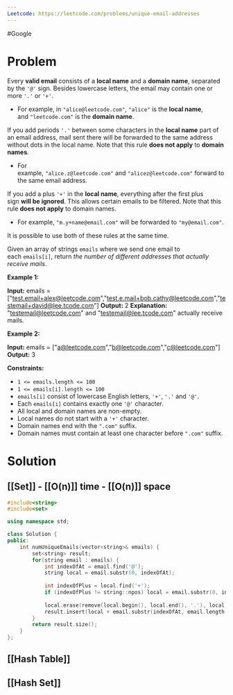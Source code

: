 ```yaml
---
Leetcode: https://leetcode.com/problems/unique-email-addresses
---
```

#Google 
# Problem

Every **valid email** consists of a **local name** and a **domain name**, separated by the `'@'` sign. Besides lowercase letters, the email may contain one or more `'.'` or `'+'`.

- For example, in `"alice@leetcode.com"`, `"alice"` is the **local name**, and `"leetcode.com"` is the **domain name**.

If you add periods `'.'` between some characters in the **local name** part of an email address, mail sent there will be forwarded to the same address without dots in the local name. Note that this rule **does not apply** to **domain names**.

- For example, `"alice.z@leetcode.com"` and `"alicez@leetcode.com"` forward to the same email address.

If you add a plus `'+'` in the **local name**, everything after the first plus sign **will be ignored**. This allows certain emails to be filtered. Note that this rule **does not apply** to domain names.

- For example, `"m.y+name@email.com"` will be forwarded to `"my@email.com"`.

It is possible to use both of these rules at the same time.

Given an array of strings `emails` where we send one email to each `emails[i]`, return _the number of different addresses that actually receive mails_.

**Example 1:**

**Input:** emails = ["test.email+alex@leetcode.com","test.e.mail+bob.cathy@leetcode.com","testemail+david@lee.tcode.com"]
**Output:** 2
**Explanation:** "testemail@leetcode.com" and "testemail@lee.tcode.com" actually receive mails.

**Example 2:**

**Input:** emails = ["a@leetcode.com","b@leetcode.com","c@leetcode.com"]
**Output:** 3

**Constraints:**

- `1 <= emails.length <= 100`
- `1 <= emails[i].length <= 100`
- `emails[i]` consist of lowercase English letters, `'+'`, `'.'` and `'@'`.
- Each `emails[i]` contains exactly one `'@'` character.
- All local and domain names are non-empty.
- Local names do not start with a `'+'` character.
- Domain names end with the `".com"` suffix.
- Domain names must contain at least one character before `".com"` suffix.

# Solution

## [[Set]] - [[O(n)]] time - [[O(n)]] space

```cpp
#include<string>
#include<set>

using namespace std;

class Solution {
public:
    int numUniqueEmails(vector<string>& emails) {
        set<string> result;
		for(string email : emails) {
            int indexOfAt = email.find('@');
			string local = email.substr(0, indexOfAt);
            
			int indexOfPlus = local.find('+');
            if (indexOfPlus != string::npos) local = email.substr(0, indexOfPlus);
            
            local.erase(remove(local.begin(), local.end(), '.'), local.end());
			result.insert(local + email.substr(indexOfAt, email.length() - indexOfAt - 1));
        }
        return result.size();
    }
};
```

## [[Hash Table]]

## [[Hash Set]]